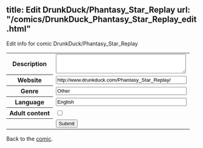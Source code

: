 title: Edit DrunkDuck/Phantasy_Star_Replay
url: "/comics/DrunkDuck_Phantasy_Star_Replay_edit.html"
---
Edit info for comic DrunkDuck/Phantasy_Star_Replay

<form name="comic" action="http://gaepostmail.appspot.com/comic/" method="post">
<table class="comicinfo">
<tr>
<th>Description</th><td><textarea name="description" cols="40" rows="3"></textarea></td>
</tr>
<tr>
<th>Website</th><td><input type="text" name="url" value="http://www.drunkduck.com/Phantasy_Star_Replay/" size="40"/></td>
</tr>
<tr>
<th>Genre</th><td><input type="text" name="genre" value="Other" size="40"/></td>
</tr>
<tr>
<th>Language</th><td><input type="text" name="language" value="English" size="40"/></td>
</tr>
<tr>
<th>Adult content</th><td><input type="checkbox" name="adult" value="adult" /></td>
</tr>
<tr>
<th></th><td>
<input type="hidden" name="comic" value="DrunkDuck_Phantasy_Star_Replay" />
<input type="submit" name="submit" value="Submit" />
</td>
</tr>
</table>
</form>

Back to the [comic](DrunkDuck_Phantasy_Star_Replay.html).
